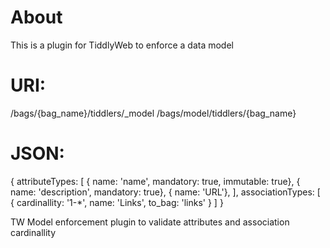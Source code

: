 # About

This is a plugin for TiddlyWeb to enforce a data model

# URI:
/bags/{bag_name}/tiddlers/_model
/bags/model/tiddlers/{bag_name}

# JSON:
{
	attributeTypes: [
		{ name: 'name', mandatory: true,  immutable: true},
		{ name: 'description', mandatory: true},
		{ name: 'URL'},
	],
	associationTypes: [
		{ cardinallity: '1-*', name: 'Links', to_bag: 'links' } 
	]
}

TW Model enforcement plugin to validate attributes and association cardinallity
